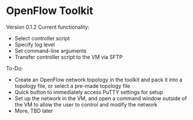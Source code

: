 # OpenFlow Toolkit

Version 0.1.2
Current functionality:

* Select controller script
* Specify log level
* Set command-line arguments
* Transfer controller script to the VM via SFTP

To-Do:

* Create an OpenFlow network topology in the toolkit and pack it into a topology file, or select a pre-made topology file
* Quick button to immediately access PuTTY settings for setup
* Set up the network in the VM, and open a command window outside of the VM to allow the user to control and modify the network
* More, TBD later
